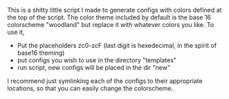 This is a shitty little script I made to generate configs with colors defined at the top of the script. The color theme included by default is the base 16 colorscheme "woodland" but replace it with whatever colors you like. To use it,

- Put the placeholders zc0-zcF (last digit is hexedecimal, in the spirit of base16 theming)
- put configs you wish to use in the directory "templates"
- run script, new configs will be placed in the dir "new"

I recommend just symlinking each of the configs to their appropriate locations, so that you can easily change the colorscheme.
